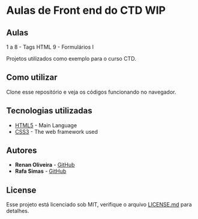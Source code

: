 # Aulas de Front end do CTD WIP

## Aulas
1 a 8 - Tags HTML
9 - Formulários I

Projetos utilizados como exemplo para o curso CTD.

## Como utilizar

Clone esse repositório e veja os códigos funcionando no navegador.

## Tecnologias utilizadas

* [HTML5](https://www.ruby-lang.org/en/) - Main Language
* [CSS3](https://rubyonrails.org/) - The web framework used

## Autores

* **Renan Oliveira** - [GitHub](https://github.com/lmaoclost)
* **Rafa Simas** - [GitHub](https://github.com/Rafaelsimas)

## License

Esse projeto está licenciado sob MIT, verifique o arquivo [LICENSE.md](LICENSE.md) para detalhes.